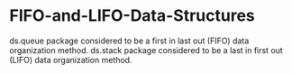 # FIFO-and-LIFO-Data-Structures
ds.queue package considered to be a first in last out (FIFO) data organization method.
ds.stack package considered to be a last in first out (LIFO) data organization method.
